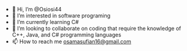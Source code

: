 - 👋 Hi, I’m @Osiosi44
- 👀 I’m interested in software programing
- 🌱 I’m currently learning C#
- 💞️ I’m looking to collaborate on coding that
     require the knowledge of C++, Java, and C#
     programming languages
- 📫 How to reach me osamasufian16@gmail.com

<!---
Osiosi44/Osiosi44 is a ✨ special ✨ repository because its `README.md` (this file) appears on your GitHub profile.
You can click the Preview link to take a look at your changes.
--->
